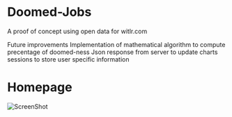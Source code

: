 Doomed-Jobs
===========

A proof of concept using open data for witlr.com

Future improvements
Implementation of mathematical algorithm to compute precentage of doomed-ness
Json response from server to update charts
sessions to store user specific information


Homepage
===========

![ScreenShot](https://raw.github.comapoclyps/Witlr-Doomed-Jobs/blob/master/images/doomed_home.png)

